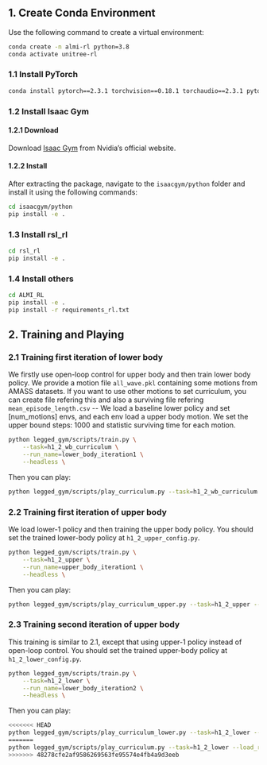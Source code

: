 ## 1. Create Conda Environment

Use the following command to create a virtual environment:

```bash
conda create -n almi-rl python=3.8
conda activate unitree-rl
```
### 1.1 Install PyTorch
```bash
conda install pytorch==2.3.1 torchvision==0.18.1 torchaudio==2.3.1 pytorch-cuda=12.1 -c pytorch -c nvidia
```

### 1.2 Install Isaac Gym
#### 1.2.1 Download

Download [Isaac Gym](https://developer.nvidia.com/isaac-gym) from Nvidia’s official website.

#### 1.2.2 Install

After extracting the package, navigate to the `isaacgym/python` folder and install it using the following commands:

```bash
cd isaacgym/python
pip install -e .
```

### 1.3 Install rsl_rl
```bash
cd rsl_rl
pip install -e .
```



### 1.4 Install others
```bash
cd ALMI_RL
pip install -e .
pip install -r requirements_rl.txt
```

## 2. Training and Playing

### 2.1 Training first iteration of lower body

We firstly use open-loop control for upper body and then train lower body policy. We provide a motion file `all_wave.pkl` containing some motions from AMASS datasets. 
If you want to use other motions to set curriculum, you can create file refering this and also a surviving file refering `mean_episode_length.csv` -- We load a baseline lower policy and set [num_motions] envs, and each env load a upper body motion. We set the upper bound steps: 1000 and statistic surviving time for each motion.

``` bash
python legged_gym/scripts/train.py \
    --task=h1_2_wb_curriculum \
    --run_name=lower_body_iteration1 \
    --headless \
```

Then you can play:

``` bash
python legged_gym/scripts/play_curriculum.py --task=h1_2_wb_curriculum --load_run=xxx --checkpoint=xxx
```


### 2.2 Training first iteration of upper body
We load lower-1 policy and then training the upper body policy.
You should set the trained lower-body policy at `h1_2_upper_config.py`.

``` bash
python legged_gym/scripts/train.py \
    --task=h1_2_upper \
    --run_name=upper_body_iteration1 \
    --headless \
```

Then you can play:

``` bash
python legged_gym/scripts/play_curriculum_upper.py --task=h1_2_upper --load_run=xxx --checkpoint=xxx
```

### 2.3 Training second iteration of upper body

This training is similar to 2.1, except that using upper-1 policy instead of open-loop control.
You should set the trained upper-body policy at `h1_2_lower_config.py`.

``` bash
python legged_gym/scripts/train.py \
    --task=h1_2_lower \
    --run_name=lower_body_iteration2 \
    --headless \
```

Then you can play:

``` bash
<<<<<<< HEAD
python legged_gym/scripts/play_curriculum_lower.py --task=h1_2_lower --load_run=xxx --checkpoint=xxx
=======
python legged_gym/scripts/play_curriculum.py --task=h1_2_lower --load_run=xxx --checkpoint=xxx
>>>>>>> 48278cfe2af9586269563fe95574e4fb4a9d3eeb
```
